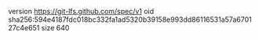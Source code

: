 version https://git-lfs.github.com/spec/v1
oid sha256:594e4187fdc018bc332fa1ad5320b39158e993dd86116531a57a670127c4e651
size 640

